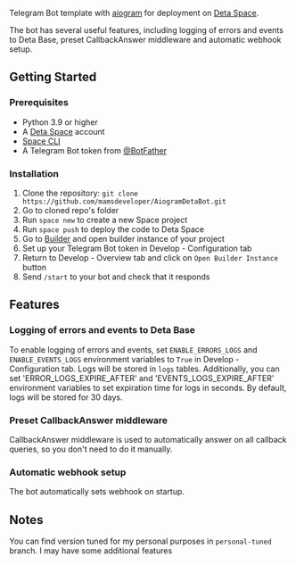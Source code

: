 Telegram Bot template with [aiogram](https://github.com/aiogram/aiogram) for deployment on [Deta Space](https://deta.space/).

The bot has several useful features, including logging of errors and events to Deta Base, preset CallbackAnswer middleware and automatic webhook setup.

## Getting Started

### Prerequisites

- Python 3.9 or higher
- A [Deta Space](https://deta.space/) account
- [Space CLI](https://deta.space/docs/en/basics/cli)
- A Telegram Bot token from [@BotFather](https://t.me/BotFather)
  
### Installation

1. Clone the repository: `git clone https://github.com/mamsdeveloper/AiogramDetaBot.git`
2. Go to cloned repo's folder
3. Run `space new` to create a new Space project
4. Run `space push` to deploy the code to Deta Space
5. Go to [Builder](https://deta.space/builder) and open builder instance of your project 
6. Set up your Telegram Bot token in Develop - Configuration tab
7. Return to Develop - Overview tab and click on `Open Builder Instance` button
8. Send `/start` to your bot and check that it responds

## Features

### Logging of errors and events to Deta Base

To enable logging of errors and events, set `ENABLE_ERRORS_LOGS` and `ENABLE_EVENTS_LOGS` environment variables to `True` in Develop - Configuration tab. Logs will be stored in `logs` tables. 
Additionally, you can set 'ERROR_LOGS_EXPIRE_AFTER' and 'EVENTS_LOGS_EXPIRE_AFTER' environment variables to set expiration time for logs in seconds. By default, logs will be stored for 30 days.

### Preset CallbackAnswer middleware

CallbackAnswer middleware is used to automatically answer on all callback queries, so you don't need to do it manually. 

### Automatic webhook setup

The bot automatically sets webhook on startup.

## Notes

You can find version tuned for my personal purposes in `personal-tuned` branch. I may have some additional features 
